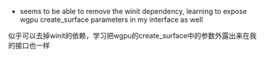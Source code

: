 
* seems to be able to remove the winit dependency, learning to expose wgpu create_surface parameters in my interface as well

似乎可以去掉winit的依赖，学习把wgpu的create_surface中的参数外露出来在我的接口也一样
